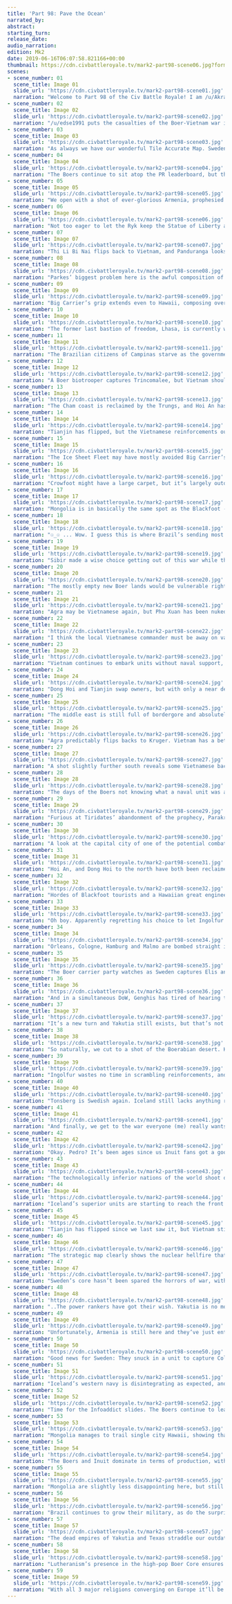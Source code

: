 ```yaml
---
title: 'Part 98: Pave the Ocean'
narrated_by:
abstract:
starting_turn:
release_date:
audio_narration:
edition: Mk2
date: 2019-06-16T06:07:58.821166+00:00
thumbnail: https://cdn.civbattleroyale.tv/mark2-part98-scene06.jpg?format=webp&nearlossless=1
scenes:
- scene_number: 01
  scene_title: Image 01
  slide_url: 'https://cdn.civbattleroyale.tv/mark2-part98-scene01.jpg'
  narration: "Welcome to Part 98 of the Civ Battle Royale! I am /u/AkraticCritic, Inuit supporter, and we kick things off with /u/SilverPhalanx’s fitting depiction of the Boers’ newly acquired Statue of “Liberty” in the rubble of Agra."
- scene_number: 02
  scene_title: Image 02
  slide_url: 'https://cdn.civbattleroyale.tv/mark2-part98-scene02.jpg'
  narration: "/u/edse1991 puts the casualties of the Boer-Vietnam war in perspective with this map from all the way back in Part 19, showing all the ancient cities that have been nuked off the map during the conflict."
- scene_number: 03
  scene_title: Image 03
  slide_url: 'https://cdn.civbattleroyale.tv/mark2-part98-scene03.jpg'
  narration: "As always we have our wonderful Tile Accurate Map. Sweden will really be feeling the squeeze from their two recent wars - there’s not very many tiles separating Iceland and Sibir now."
- scene_number: 04
  scene_title: Image 04
  slide_url: 'https://cdn.civbattleroyale.tv/mark2-part98-scene04.jpg'
  narration: "The Boers continue to sit atop the PR leaderboard, but the surge of Brazilian ‘tourism’ to Africa is beginning to shake the rankers’ once rock solid confidence in the Ryk."
- scene_number: 05
  scene_title: Image 05
  slide_url: 'https://cdn.civbattleroyale.tv/mark2-part98-scene05.jpg'
  narration: "We open with a shot of ever-glorious Armenia, prophesied by Blue Cassette themselves to one day defeat the evil Boer Ryk and free the internet from Skynet’s grip. Until they get around to that however they’ve settled for slightly inconveniencing the Boer reinforcements trying to reach the Vietnamese front, and recreating the Manhattan Project from a stolen Boer child’s science kit."
- scene_number: 06
  scene_title: Image 06
  slide_url: 'https://cdn.civbattleroyale.tv/mark2-part98-scene06.jpg'
  narration: "Not too eager to let the Ryk keep the Statue of Liberty and its multiple-thousand hammer boost, the Trung Sisters send units to assault Agra from the north. They might manage to flip the city a few times, but Kruger’s steady flow of reinforcements should claim victory in the long run."
- scene_number: 07
  scene_title: Image 07
  slide_url: 'https://cdn.civbattleroyale.tv/mark2-part98-scene07.jpg'
  narration: "Thi Li Bi Nai flips back to Vietnam, and Panduranga looks to follow next turn. Australia no longer has the numbers to make any serious pushes on this front, but the Peacekeeper Patrol and Vietnam’s lack of a local navy should stop the momentum from turning against Parkes."
- scene_number: 08
  scene_title: Image 08
  slide_url: 'https://cdn.civbattleroyale.tv/mark2-part98-scene08.jpg'
  narration: "Parkes’ biggest problem here is the awful composition of his land army. For a start its a bit SAMey, and he should talk to his opposition about what an over-reliance on drones does to you. He’d do well to peace out now and focus on building up this valuable beachhead for the next war."
- scene_number: 09
  scene_title: Image 09
  slide_url: 'https://cdn.civbattleroyale.tv/mark2-part98-scene09.jpg'
  narration: "Big Carrier’s grip extends even to Hawaii, composing over half of their navy. Their Australian counterparts apparently doesn’t have anywhere more useful to be right now, and in the corner the we see the White Walkers are scheming against Kamehameha. C’mon Ekeuhnick, you’ve got plenty of relevant civs you could choose from, don’t waste your time with a city state."
- scene_number: 10
  scene_title: Image 10
  slide_url: 'https://cdn.civbattleroyale.tv/mark2-part98-scene10.jpg'
  narration: "The former last bastion of freedom, Lhasa, is currently working on an engineering module - presumably to ensure the Trungs don’t lack for production if they need to evacuate to the ISS."
- scene_number: 11
  scene_title: Image 11
  slide_url: 'https://cdn.civbattleroyale.tv/mark2-part98-scene11.jpg'
  narration: "The Brazilian citizens of Campinas starve as the government hoards supplies to feed their expanding legions of paratroopers. Pedro also seems to have decided that you don’t need a navy if you build enough hovertanks."
- scene_number: 12
  scene_title: Image 12
  slide_url: 'https://cdn.civbattleroyale.tv/mark2-part98-scene12.jpg'
  narration: "A Boer biotrooper captures Trincomalee, but Vietnam should take it back shortly. Sri Lanka has open Boerders, but interestingly don’t seem to have the same relationship with the Trungs. Could Sri Lankan relevance finally be found, and the power rankers’ wormhole stopped? (No)"
- scene_number: 13
  scene_title: Image 13
  slide_url: 'https://cdn.civbattleroyale.tv/mark2-part98-scene13.jpg'
  narration: "The Cham coast is reclaimed by the Trungs, and Hoi An has been abandoned by its conquerors. The population of Hanoi breathes a sigh of relief. Unless the Kimberly decide to join Australia, the capital shouldn’t fall in the near future."
- scene_number: 14
  scene_title: Image 14
  slide_url: 'https://cdn.civbattleroyale.tv/mark2-part98-scene14.jpg'
  narration: "Tianjin has flipped, but the Vietnamese reinforcements out of Phong Chau will likely flip it back. Sejong could make some gains by attacking now - small as his land army is, it’s enough to overwhelm the Australians."
- scene_number: 15
  scene_title: Image 15
  slide_url: 'https://cdn.civbattleroyale.tv/mark2-part98-scene15.jpg'
  narration: "The Ice Sheet Fleet may have mostly avoided Big Carrier’s corruption but their Korean branch is doing their best to send Ekeuhnick some free samples. The difference in naval unit bias between the Inuit and Blackfoot is obvious, with the latter having almost exclusively melee units and the former lacking any on this slide."
- scene_number: 16
  scene_title: Image 16
  slide_url: 'https://cdn.civbattleroyale.tv/mark2-part98-scene16.jpg'
  narration: "Crowfoot might have a large carpet, but it’s largely outdated and won’t stand up to the Inuit biotroopers and robot infantry when the glacier inevitably shallows their land. Their impressive air force might let them flip a few cities though - every Blackfoot city in this slide has a 10-stack while the White Walkers’ have 0. Fun fact - The Inuit  have as many settlers as cities on this slide."
- scene_number: 17
  scene_title: Image 17
  slide_url: 'https://cdn.civbattleroyale.tv/mark2-part98-scene17.jpg'
  narration: "Mongolia is in basically the same spot as the Blackfoot - an outdated carpet waiting for someone more powerful to bother attacking them. Sibir does seem to be bringing more air and ground units to the border - is Kuchum Khan’s plan offense or simply defense?"
- scene_number: 18
  scene_title: Image 18
  slide_url: 'https://cdn.civbattleroyale.tv/mark2-part98-scene18.jpg'
  narration: "☉_☉ ... Wow. I guess this is where Brazil’s sending most of their new units. Those units are not to be sneezed at either - there are a LOT of XCOMs between those weaker paratroopers and mobile SAMs, and even some robot infantry. Per Civ AI game wizard /u/Admiral-Cloudberg, the Brazilians WON’T be expelled after a DoW - so Pedro could devour a huge part (potentially ALL) of the frontrunners’ core if he wanted to, especially if the rest of Africa is as low on Boer units as this area."
- scene_number: 19
  scene_title: Image 19
  slide_url: 'https://cdn.civbattleroyale.tv/mark2-part98-scene19.jpg'
  narration: "Sibir made a wise choice getting out of this war while they were ahead, now they (and Sweden) need to rebuild and carpet up - and with a military, not workers. It’s also worth noting that Sweden now has only a single land tile (south of Lappeenranta) connecting their Scandinavian core with their mainland Europe holdings."
- scene_number: 20
  scene_title: Image 20
  slide_url: 'https://cdn.civbattleroyale.tv/mark2-part98-scene20.jpg'
  narration: "The mostly empty new Boer lands would be vulnerable right now if any of their neighbours were in a state to attack them, which they are not. In other news, Sri Lanka and Armenia continue to exist and get in the way of Kruger’s Vietnam-bound units, and Exclavia continues to lack the units to get in anyone’s way."
- scene_number: 21
  scene_title: Image 21
  slide_url: 'https://cdn.civbattleroyale.tv/mark2-part98-scene21.jpg'
  narration: "Agra may be Vietnamese again, but Phu Xuan has been nuked off the map and the unit numbers are now decisively in Kruger’s favor. If the Trungs can’t hold him at the mountains their northern lands and damaged core will be looking very vulnerable. The minimap shows they haven’t even been able to kick Kruger out of southern India, which should have been easy."
- scene_number: 22
  scene_title: Image 22
  slide_url: 'https://cdn.civbattleroyale.tv/mark2-part98-scene22.jpg'
  narration: "I think the local Vietnamese commander must be away on vacation. Seriously, I know the terrain sucks but you could at least try to take the city back. At least the advanced destroyer should do that next turn.\nCoiot‘s Note: Unintended benefit of Brazil‘s carpet for the Boers is being able to teleport new units closer to the front."
- scene_number: 23
  scene_title: Image 23
  slide_url: 'https://cdn.civbattleroyale.tv/mark2-part98-scene23.jpg'
  narration: "Vietnam continues to embark units without naval support, and the Australian cybersubs continue to use them for target practice. The Kimberly briefly consider doing something relevant with their overflowing units, but decide that would be too much effort."
- scene_number: 24
  scene_title: Image 24
  slide_url: 'https://cdn.civbattleroyale.tv/mark2-part98-scene24.jpg'
  narration: "Dong Hoi and Tianjin swap owners, but with only a near dead AA gun and some damaged biodrones as backup Australia looks to be evicted from Dong Hoi shortly."
- scene_number: 25
  scene_title: Image 25
  slide_url: 'https://cdn.civbattleroyale.tv/mark2-part98-scene25.jpg'
  narration: "The middle east is still full of bordergore and absolutely no events of relevance. Tiridates has reportedly decided that being the chosen hero of prophecy is too hard and changed some flight schedules to land all those Brazilian units in Africa so Pedro could do it instead. #Tirigate"
- scene_number: 26
  scene_title: Image 26
  slide_url: 'https://cdn.civbattleroyale.tv/mark2-part98-scene26.jpg'
  narration: "Agra predictably flips backs to Kruger. Vietnam has a better hope of holding to the north though, with mountains and Brazilians making troop movement a nightmare for invaders. Lahor in particular will be very difficult to capture, as there are no south-facing entrances through the surrounding mountains."
- scene_number: 27
  scene_title: Image 27
  slide_url: 'https://cdn.civbattleroyale.tv/mark2-part98-scene27.jpg'
  narration: "A shot slightly further south reveals some Vietnamese backup has arrived around Balkh. Perhaps they will prove more effective than their predecessors?"
- scene_number: 28
  scene_title: Image 28
  slide_url: 'https://cdn.civbattleroyale.tv/mark2-part98-scene28.jpg'
  narration: "The days of the Boers not knowing what a naval unit was are long gone - and they’ve even managed to produce slightly more non-carrier units than carriers! They still don’t quite know how to get the ships to go somewhere they might actually be useful though. Also, more Brazilian overflow units. Are they a sign that the Boer Coer has also been flooded with lost Carnaval attendees, or merely a few lost stragglers?"
- scene_number: 29
  scene_title: Image 29
  slide_url: 'https://cdn.civbattleroyale.tv/mark2-part98-scene29.jpg'
  narration: "Furious at Tiridates’ abandonment of the prophecy, Parakramabahu briefly wakes from hibernation to plot vengeance. Please do it. Then maybe you’ll both accumulate enough of a warmongering penalty for Kruger to do the cylinder a favor and end you."
- scene_number: 30
  scene_title: Image 30
  slide_url: 'https://cdn.civbattleroyale.tv/mark2-part98-scene30.jpg'
  narration: "A look at the capital city of one of the potential combatants (snort) reveals that Sri Lanka is growing its navy with the production of a nuclear submarine. Not sure what you’re planning to do to Armenia with that, maybe they’ve confused it with something else that’s cylindrical and nuclear?"
- scene_number: 31
  scene_title: Image 31
  slide_url: 'https://cdn.civbattleroyale.tv/mark2-part98-scene31.jpg'
  narration: "Hoi An, and Dong Hoi to the north have both been reclaimed. Hopefully Australia still has more units in real-world China than are on this slide, otherwise their Asian foothold is looking mightily tenuous."
- scene_number: 32
  scene_title: Image 32
  slide_url: 'https://cdn.civbattleroyale.tv/mark2-part98-scene32.jpg'
  narration: "Hordes of Blackfoot tourists and a Hawaiian great engineer crowd Japan. In Seoul, Sejong orders a nationwide broadcast to once again remind everyone how big and strong his navy is. Big Carrier executives stand at his shoulder, ensuring he sticks to their prepared script."
- scene_number: 33
  scene_title: Image 33
  slide_url: 'https://cdn.civbattleroyale.tv/mark2-part98-scene33.jpg'
  narration: "Oh boy. Apparently regretting his choice to let Ingolfur have Tonsberg, Gustavus orders his commanders to chuck all those ‘rebuilding’ plans out the palace window and declares war. The 61 visible Swedish aircraft (not counting the 3 missiles on cybersubs) immediately reduce put city in the black, and an organic infantry is positioned to take it next turn. Might want to move those 10 air units, Ingolfur."
- scene_number: 34
  scene_title: Image 34
  slide_url: 'https://cdn.civbattleroyale.tv/mark2-part98-scene34.jpg'
  narration: "Orleans, Cologne, Hamburg and Malmo are bombed straight into the black and Berlin is captured. Both sides lack units on the mainland, but damn, the Swedish airforce is not messing around. Gustavus also appears to have the naval advantage, with Iceland only displaying leftovers from CarrierCorp’s Pave The OceanTM initiative. At least some have planes on them."
- scene_number: 35
  scene_title: Image 35
  slide_url: 'https://cdn.civbattleroyale.tv/mark2-part98-scene35.jpg'
  narration: "The Boer carrier party watches as Sweden captures Elis and Constantinople. Messene, Cumae, Tegea and Corinth are very weakly defended and in the black. Sweden has more units by far, but they’re mostly organic infantry versus Icelandic biotroopers and robot infantry. Will numbers or technology prevail?"
- scene_number: 36
  scene_title: Image 36
  slide_url: 'https://cdn.civbattleroyale.tv/mark2-part98-scene36.jpg'
  narration: "And in a simultaneous DoW, Genghis has tired of hearing the echoes of Darkhan’s rapping over the mountains and resolved to deliver the final blow to the former number ones. He’s bought modern naval melee units to the party too, so we may be hearing the final lines of ‘Trigger’ Darkhan’s rapping career."
- scene_number: 37
  scene_title: Image 37
  slide_url: 'https://cdn.civbattleroyale.tv/mark2-part98-scene37.jpg'
  narration: "It’s a new turn and Yakutia still exists, but that’s not important right now because… IT’S INUIT VS. ICELAND TIME. Finally, the White Walkers hear the pleas of their fans and declare war on someone they can actually reach. It’s time to see who the true ice people are."
- scene_number: 38
  scene_title: Image 38
  slide_url: 'https://cdn.civbattleroyale.tv/mark2-part98-scene38.jpg'
  narration: "So naturally, we cut to a shot of the Boerabian desert. Kruger still hasn’t gotten around to annexing those captured Vietnamese cities, but he has settled Helsingborg and populated it with 6 air units."
- scene_number: 39
  scene_title: Image 39
  slide_url: 'https://cdn.civbattleroyale.tv/mark2-part98-scene39.jpg'
  narration: "Ingolfur wastes no time in scrambling reinforcements, and suddenly Sweden’s numerical advantage is almost gone. They did still manage to capture Corinth, Tegea and Messene, although a robot infantry and biotrooper of the fake ice people are about to take it back. Mantinea appears to have been nuked, with its population dropping from 13 to 9 and damaged units all around."
- scene_number: 40
  scene_title: Image 40
  slide_url: 'https://cdn.civbattleroyale.tv/mark2-part98-scene40.jpg'
  narration: "Tonsberg is Swedish again. Iceland still lacks anything resembling a real navy up here, but luckily for them Sweden forgot to build any naval melee units so Gustavus will struggle to capitalise on his superiority."
- scene_number: 41
  scene_title: Image 41
  slide_url: 'https://cdn.civbattleroyale.tv/mark2-part98-scene41.jpg'
  narration: "And finally, we get to the war everyone (me) really wants to see. The Ice Sheet Fleet should clean up the Icelandic navy owing to their secret tactic of not being half carriers, but all those annoying peacekeepers will make it near impossible to penetrate further into greenland. Oh well, at least we’ll get the coastal cities and Iceland won’t be able to get any units in to reclaim them."
- scene_number: 42
  scene_title: Image 42
  slide_url: 'https://cdn.civbattleroyale.tv/mark2-part98-scene42.jpg'
  narration: "Okay. Pedro? It’s been ages since us Inuit fans got a good war, so please don’t mess this up for us. I mean it, if your peacekeepers make this end in a boring peace deal I’ll give the Carnaval a bad review on Yelp. Anyway, St Louis is bombed into the red but the surrounding Icelandic and Brazilian units will likely prevent a capture for the moment. Even more carriers down here, they’ll make good target practice."
- scene_number: 43
  scene_title: Image 43
  slide_url: 'https://cdn.civbattleroyale.tv/mark2-part98-scene43.jpg'
  narration: "The technologically inferior nations of the world shoot down a repeal of Scholars in Residence, co-led by Sam Houston from his battleship hideout. As the original headquarters of CarrierCorp the Buccs have certainly kept up with the world leaders in terms of useless navies. Maybe they’re using them to transport all their Giant Death Robots? I count 10 of those on this slide, which is a higher concentration than we’ve seen in any other civ as far as I recall."
- scene_number: 44
  scene_title: Image 44
  slide_url: 'https://cdn.civbattleroyale.tv/mark2-part98-scene44.jpg'
  narration: "Iceland’s superior units are starting to reach the front lines, and despite the nuke damage to many around Mantinea I predict that Sweden will have a tough time holding what they captured in the initial rush, let alone making any further gains. Messene and Tegea in particular seem likely to flip in the next turn or two."
- scene_number: 45
  scene_title: Image 45
  slide_url: 'https://cdn.civbattleroyale.tv/mark2-part98-scene45.jpg'
  narration: "Tianjin has flipped since we last saw it, but Vietnam still has more units in the area. Australia is running out of steam, and they won’t be able to easily reinforce. Now if only the Trungs could have the same success on their western front..."
- scene_number: 46
  scene_title: Image 46
  slide_url: 'https://cdn.civbattleroyale.tv/mark2-part98-scene46.jpg'
  narration: "The strategic map clearly shows the nuclear hellfire that both Kruger and the Trungs have unleashed on this front. Fallout covers the region, but the cybernetic and mutated warriors feel no fear. They have only one purpose, and emotion is irrelevant."
- scene_number: 47
  scene_title: Image 47
  slide_url: 'https://cdn.civbattleroyale.tv/mark2-part98-scene47.jpg'
  narration: "Sweden’s core hasn’t been spared the horrors of war, with Stockholm itself being caught in a nuclear blast radius. You brought this on yourself, Gustavus. I hope it was worth it. Also, as observant viewers may have noticed on the minimap..."
- scene_number: 48
  scene_title: Image 48
  slide_url: 'https://cdn.civbattleroyale.tv/mark2-part98-scene48.jpg'
  narration: "..The power rankers have got their wish. Yakutia is no more. The last nuclear subs look on as Mongol choppers hover above the destroyed city walls, and an advanced destroyer sails triumphantly into the ruins of Beryozovo’s harbor.  Ranked at the top spot in the Power Rankings from parts 1-7, Tygyn Darkhan ultimately failed to capitalise on his strong start. The Snoreyaks excelled at mediocrity, and of course ‘Trigger’ Darkhan’s beats. The most memorable deed of Yakutia was getting locked into a centuries-long meat grinder with the Inuit in Kamchatka, reducing the once pristine Arctic waters to a radioactive wasteland. Although the Koreans finally stomped their empire into the ground, the Snoreyaks persisted in this frozen city until the Mongols finally delivered the long sleep they had forever desired. Goodbye, Darkhan. May you drift forever though the heavens, propelled by your sick fires. F."
- scene_number: 49
  scene_title: Image 49
  slide_url: 'https://cdn.civbattleroyale.tv/mark2-part98-scene49.jpg'
  narration: "Unfortunately, Armenia is still here and they’ve just entered the information era. Which means we get another slide with them in it. Yay? Is there anything I can talk about that isn’t Armenia... looks at minimap ...oh hey, Vietnam kicked the Boers out of Southern India at some point! Sweden captured Cologne! So many interesting, non-Armenian world events!"
- scene_number: 50
  scene_title: Image 50
  slide_url: 'https://cdn.civbattleroyale.tv/mark2-part98-scene50.jpg'
  narration: "Good news for Sweden: They snuck in a unit to capture Cologne, the British Isles are full of Brazilians rather than Icelanders and their navy has melted the Icelandic sea pavement fleet. Bad news: Iceland has bottled Sweden’s units up in Denmark, has Berlin mostly surrounded and will soon take back Cologne anyway because Sweden didn’t send reinforcements."
- scene_number: 51
  scene_title: Image 51
  slide_url: 'https://cdn.civbattleroyale.tv/mark2-part98-scene51.jpg'
  narration: "Iceland’s western navy is disintegrating as expected, and the Inuit have embarked melee units ready to assault Nattfaravik. Alternatively they could raze it to give one of those settlers hovering around Oshawa something to do."
- scene_number: 52
  scene_title: Image 52
  slide_url: 'https://cdn.civbattleroyale.tv/mark2-part98-scene52.jpg'
  narration: "Time for the Infoaddict slides. The Boers continue to lead substantially in population, but Brazil’s rise has not been constrained to military alone. They’ve overtaken the Inuit sometime in the last few parts to claim 3rd place. Vietnam has actually increased by 3 million since last part, surprisingly."
- scene_number: 53
  scene_title: Image 53
  slide_url: 'https://cdn.civbattleroyale.tv/mark2-part98-scene53.jpg'
  narration: "Mongolia manages to trail single city Hawaii, showing that despite their euthanasia of Yakutia they’re still far from being a serious contender. Sweden’s stubborn refusal to rebuild hasn’t done them any favors, and they’re sitting narrowly ahead of the Kimberly."
- scene_number: 54
  scene_title: Image 54
  slide_url: 'https://cdn.civbattleroyale.tv/mark2-part98-scene54.jpg'
  narration: "The Boers and Inuit dominate in terms of production, with Australia sitting in 3rd place 8500 hammers behind. Brazil is only in 5th place with half that of the Inuit, which really demonstrates how much one of the top 2 could explode militarily if they put their minds to it. Kruger might want to consider that in light of the Brazilian occupation of Africa."
- scene_number: 55
  scene_title: Image 55
  slide_url: 'https://cdn.civbattleroyale.tv/mark2-part98-scene55.jpg'
  narration: "Mongolia are slightly less disappointing here, but still trail the pack of non-rump states. The large divide between Korea and Sweden doesn’t bode well for their war with Iceland in the long term."
- scene_number: 56
  scene_title: Image 56
  slide_url: 'https://cdn.civbattleroyale.tv/mark2-part98-scene56.jpg'
  narration: "Brazil continues to grow their military, as do the surprisingly high-ranked Blackfoot. I do wonder how well Future Worlds weights its units in this stat - empires with large but heavily outdated militaries seem to be disproportionately high-ranked. Despite Vietnam taking a huge hit to their military lately I would certainly back them over Mongolia in a war with their existing units."
- scene_number: 57
  scene_title: Image 57
  slide_url: 'https://cdn.civbattleroyale.tv/mark2-part98-scene57.jpg'
  narration: "The dead empires of Yakutia and Texas straddle our outdated sub. Yakutia’s subs will quite likely survive under the Arctic ice-sheets, so they’ll continue to be a fixture in these slides for some time."
- scene_number: 58
  scene_title: Image 58
  slide_url: 'https://cdn.civbattleroyale.tv/mark2-part98-scene58.jpg'
  narration: "Lutheranism’s presence in the high-pop Boer Core ensures it has almost as many followers as Arianism despite being less widespread. Australia leads both with Catholicism though."
- scene_number: 59
  scene_title: Image 59
  slide_url: 'https://cdn.civbattleroyale.tv/mark2-part98-scene59.jpg'
  narration: "With all 3 major religions converging on Europe it’ll be interesting to see if one dominates. And with that we come to the end of the part. This has been /u/AkraticCritic, and it’s been a pleasure to be a part of the CBR. See you all to get hyped for the next part!"
---
```

